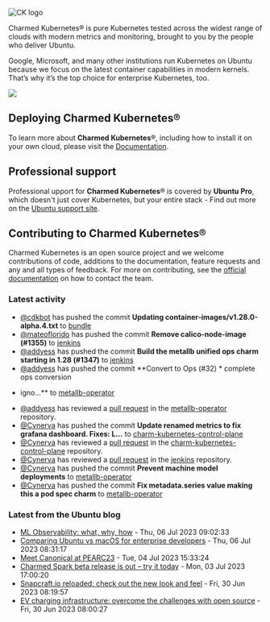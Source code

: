 ![CK logo](https://assets.ubuntu.com/v1/451d4cf4-Charmed+Kubernetes_RGB_onWhite_2022.svg)

Charmed Kubernetes® is pure Kubernetes tested across the widest range of clouds with modern metrics and monitoring, brought to you by the people who deliver Ubuntu.

Google, Microsoft, and many other institutions run Kubernetes on Ubuntu because we focus on the latest container capabilities in modern kernels. That’s why it’s the top choice for enterprise Kubernetes, too.

![](https://assets.ubuntu.com/v1/843c77b6-juju-at-a-glace.svg)

## Deploying Charmed Kubernetes®

To learn more about **Charmed Kubernetes**®, including how to install it on your own cloud, please visit the [Documentation][docs].

## Professional support

Professional upport for **Charmed Kubernetes**® is covered by **Ubuntu Pro**, which doesn't just cover Kubernetes, but your entire stack - Find out more on the [Ubuntu support site](https://ubuntu.com/support).

## Contributing to Charmed Kubernetes®

Charmed Kubernetes is an open source project and we welcome contributions of code, additions to the documentation, feature requests and any and all types of feedback. For more on contributing, see the [official documentation][get-in-touch] on how to contact the team.

<!-- LINKS -->
[docs]: https://ubuntu.com/kubernetes/docs
[get-in-touch]: https://ubuntu.com/kubernetes/docs/get-in-touch

### Latest activity

<!-- activity starts -->
 - [@cdkbot](https://github.com/cdkbot) has pushed the commit **Updating container-images/v1.28.0-alpha.4.txt** to [bundle](https://github.com/charmed-kubernetes/bundle)
 - [@mateoflorido](https://github.com/mateoflorido) has pushed the commit **Remove calico-node-image (#1355)** to [jenkins](https://github.com/charmed-kubernetes/jenkins)
 - [@addyess](https://github.com/addyess) has pushed the commit **Build the metallb unified ops charm starting in 1.28 (#1347)** to [jenkins](https://github.com/charmed-kubernetes/jenkins)
 - [@addyess](https://github.com/addyess) has pushed the commit **Convert to Ops (#32)  * complete ops conversion  * igno...** to [metallb-operator](https://github.com/charmed-kubernetes/metallb-operator)
 - [@addyess](https://github.com/addyess) has reviewed a [pull request](https://github.com/charmed-kubernetes/metallb-operator/pull/32) in the [metallb-operator](https://github.com/charmed-kubernetes/metallb-operator) repository.
 - [@Cynerva](https://github.com/Cynerva) has pushed the commit **Update renamed metrics to fix grafana dashboard. Fixes: L...** to [charm-kubernetes-control-plane](https://github.com/charmed-kubernetes/charm-kubernetes-control-plane)
 - [@Cynerva](https://github.com/Cynerva) has reviewed a [pull request](https://github.com/charmed-kubernetes/charm-kubernetes-control-plane/pull/287) in the [charm-kubernetes-control-plane](https://github.com/charmed-kubernetes/charm-kubernetes-control-plane) repository.
 - [@Cynerva](https://github.com/Cynerva) has reviewed a [pull request](https://github.com/charmed-kubernetes/jenkins/pull/1355) in the [jenkins](https://github.com/charmed-kubernetes/jenkins) repository.
 - [@Cynerva](https://github.com/Cynerva) has pushed the commit **Prevent machine model deployments** to [metallb-operator](https://github.com/charmed-kubernetes/metallb-operator)
 - [@Cynerva](https://github.com/Cynerva) has pushed the commit **Fix metadata.series value making this a pod spec charm** to [metallb-operator](https://github.com/charmed-kubernetes/metallb-operator)
<!-- activity ends -->

<!-- roadmap starts -->

<!-- roadmap ends -->

### Latest from the Ubuntu blog

<!-- blog starts -->
* [ML Observability: what, why, how](https://ubuntu.com//blog/ml-observability) - Thu, 06 Jul 2023 09:02:33 
* [Comparing Ubuntu vs macOS for enterprise developers](https://ubuntu.com//blog/ubuntu-vs-macos-for-development) - Thu, 06 Jul 2023 08:31:17 
* [Meet Canonical at PEARC23](https://ubuntu.com//blog/meet-canonical-at-pearc23) - Tue, 04 Jul 2023 15:33:24 
* [Charmed Spark beta release is out &#8211; try it today](https://ubuntu.com//blog/charmed-spark-beta-release) - Mon, 03 Jul 2023 17:00:20 
* [Snapcraft.io reloaded: check out the new look and feel](https://ubuntu.com//blog/snapcraft-io-reloaded-check-out-the-new-look-and-feel) - Fri, 30 Jun 2023 08:19:57 
* [EV charging infrastructure: overcome the challenges with open source](https://ubuntu.com//blog/ev-charging-infrastructure-overcome-the-challenges-with-open-source) - Fri, 30 Jun 2023 08:00:27 
<!-- blog ends -->

